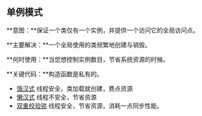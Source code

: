 ## 单例模式

**意图：**保证一个类仅有一个实例，并提供一个访问它的全局访问点。

**主要解决：**一个全局使用的类频繁地创建与销毁。

**何时使用：**当您想控制实例数目，节省系统资源的时候。

**关键代码：**构造函数是私有的。



- [饿汉式](饿汉式.md) 线程安全，类加载就创建，费点资源
- [懒汉式](懒汉式.md) 线程不安全，节省资源
- [双重校验锁](双重校验锁.md) 线程安全，节省资源，消耗一点同步性能。




